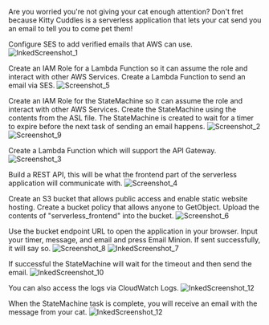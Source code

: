 Are you worried you're not giving your cat enough attention? Don't fret because Kitty Cuddles is a serverless application that lets your cat send you an email to tell you to come pet them! 

Configure SES to add verified emails that AWS can use. 
![InkedScreenshot_1](https://user-images.githubusercontent.com/109190196/214945216-37ddf044-7622-4a6b-9f6d-007f9bd2dfa6.jpg)

Create an IAM Role for a Lambda Function so it can assume the role and interact with other AWS Services. Create a Lambda Function to send an email via SES.
![Screenshot_5](https://user-images.githubusercontent.com/109190196/214946258-07f3bac0-5823-45ac-b736-dfa87399044a.jpg)

Create an IAM Role for the StateMachine so it can assume the role and interact with other AWS Services. Create the StateMachine using the contents from the ASL file. The StateMachine is created to wait for a timer to expire before the next task of sending an email happens.
![Screenshot_2](https://user-images.githubusercontent.com/109190196/214946537-93e96eb1-178f-4be2-9a01-408a2e1128a6.jpg)
![Screenshot_9](https://user-images.githubusercontent.com/109190196/214946854-65e5eb9c-b503-4e01-80d4-992812796943.jpg)

Create a Lambda Function which will support the API Gateway.
![Screenshot_3](https://user-images.githubusercontent.com/109190196/214947096-831cc8be-6e9b-4836-a6df-b81cfc577de4.jpg)

Build a REST API, this will be what the frontend part of the serverless application will communicate with.
![Screenshot_4](https://user-images.githubusercontent.com/109190196/214947496-589375b6-608b-406b-bfcc-83f1a6570656.jpg)

Create an S3 bucket that allows public access and enable static website hosting. Create a bucket policy that allows anyone to GetObject. Upload the contents of "serverless_frontend" into the bucket.
![Screenshot_6](https://user-images.githubusercontent.com/109190196/214948009-28e60f9d-9694-40fd-8418-7163477f8b01.jpg)

Use the bucket endpoint URL to open the application in your browser. Input your timer, message, and email and press Email Minion. If sent successfully, it will say so.
![Screenshot_8](https://user-images.githubusercontent.com/109190196/214948450-1ae82df0-24c8-409f-964d-b2baaa60c1c4.jpg)
![InkedScreenshot_7](https://user-images.githubusercontent.com/109190196/214949591-eee61ea8-eb62-4cd3-beaa-87a08acf47f7.jpg)

If successful the StateMachine will wait for the timeout and then send the email.
![InkedScreenshot_10](https://user-images.githubusercontent.com/109190196/214949818-425d0dd8-d62d-4886-bdf2-3ee4a400181d.jpg)

You can also access the logs via CloudWatch Logs.
![InkedScreenshot_12](https://user-images.githubusercontent.com/109190196/214949973-f39f18e3-31cb-47f0-814b-4263f01b9b58.jpg)

When the StateMachine task is complete, you will receive an email with the message from your cat.
![InkedScreenshot_12](https://user-images.githubusercontent.com/109190196/214949004-12fa0281-eedc-4ad6-ba2d-8420f02b2280.jpg)

